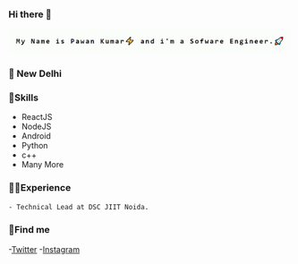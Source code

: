 ### Hi there 👋

![pawan](https://github.com/npawan98/npawan98/blob/master/pawan.gif)

### 📌 New Delhi
### 🚀Skills
- ReactJS
- NodeJS
- Android
- Python
- c++ 
- Many More 
### 👨‍💼Experience
    - Technical Lead at DSC JIIT Noida.

### 🤪Find me 
-[Twitter](https://twitter.com/technicalcharge)
-[Instagram](https://www.instagram.com/npawan98/)
<!--
**npawan98/npawan98** is a ✨ _special_ ✨ repository because its `README.md` (this file) appears on your GitHub profile.

Here are some ideas to get you started:

- 🔭 I’m currently working on ...
- 🌱 I’m currently learning ...
- 👯 I’m looking to collaborate on ...
- 🤔 I’m looking for help with ...
- 💬 Ask me about ...
- 📫 How to reach me: ...
- 😄 Pronouns: ...
- ⚡ Fun fact: ...
-->
